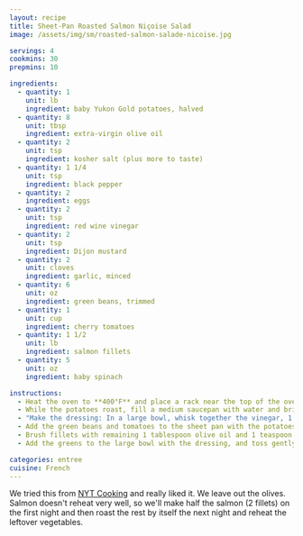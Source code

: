 ```yaml
---
layout: recipe
title: Sheet-Pan Roasted Salmon Niçoise Salad
image: /assets/img/sm/roasted-salmon-salade-nicoise.jpg

servings: 4
cookmins: 30
prepmins: 10

ingredients:
  - quantity: 1
    unit: lb
    ingredient: baby Yukon Gold potatoes, halved
  - quantity: 8
    unit: tbsp
    ingredient: extra-virgin olive oil
  - quantity: 2
    unit: tsp
    ingredient: kosher salt (plus more to taste)
  - quantity: 1 1/4
    unit: tsp
    ingredient: black pepper
  - quantity: 2
    ingredient: eggs
  - quantity: 2
    unit: tsp
    ingredient: red wine vinegar
  - quantity: 2
    unit: tsp
    ingredient: Dijon mustard
  - quantity: 2
    unit: cloves
    ingredient: garlic, minced
  - quantity: 6
    unit: oz
    ingredient: green beans, trimmed
  - quantity: 1
    unit: cup
    ingredient: cherry tomatoes
  - quantity: 1 1/2
    unit: lb
    ingredient: salmon fillets
  - quantity: 5
    unit: oz
    ingredient: baby spinach

instructions:
  - Heat the oven to **400°F** and place a rack near the top of the oven. Place the potatoes on a sheet pan, add 1 tablespoon olive oil, 1/2 teaspoon salt and 1/2 teaspoon pepper and toss. Arrange the potatoes so the cut sides are facing down and roast for **20 minutes**.
  - While the potatoes roast, fill a medium saucepan with water and bring to a boil. Add the eggs and cook over medium heat for exactly **6 minutes**. Remove the eggs, and when they are cool enough to handle, peel and quarter them.
  - "Make the dressing: In a large bowl, whisk together the vinegar, 1 teaspoon Dijon mustard, the garlic, 1/2 teaspoon salt and 1/2 teaspoon pepper. Slowly whisk in 4 tablespoons of olive oil and set aside."
  - Add the green beans and tomatoes to the sheet pan with the potatoes, along with 2 tablespoons olive oil and 1/2 teaspoon salt. Using tongs, toss well, then move the vegetables to the sides to create space in the center of the sheet pan. Pat the salmon fillets dry with a paper towel and place them, skin-side down, in the center of the sheet pan.
  - Brush fillets with remaining 1 tablespoon olive oil and 1 teaspoon Dijon mustard, and sprinkle with 1/2 teaspoon salt and 1/4 teaspoon pepper. Roast on the top rack in the overn for **10 minutes**. Turn the broiler to high and broil for **2 to 3 minutes** to lightly brown the salmon.
  - Add the greens to the large bowl with the dressing, and toss gently. Place greens on a large platter, leaving a narrow border at the platter's edges. Place the salmon fillets in the middle of the platter, then arrange the roasted vegetables and eggs around them. Sprinkle with salt and serve.

categories: entree
cuisine: French
---
```

We tried this from [NYT Cooking](https://cooking.nytimes.com/recipes/1020220-sheet-pan-roasted-salmon-nicoise-salad) and really liked it. We leave out the olives. Salmon doesn't reheat very well, so we'll make half the salmon (2 fillets) on the first night and then roast the rest by itself the next night and reheat the leftover vegetables.